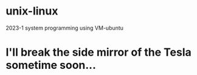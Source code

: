 # unix-linux
2023-1 system programming using VM-ubuntu
<h1>
I'll break the side mirror of the Tesla sometime soon...
</h1>
